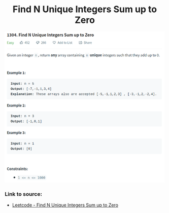<h1 align="center">Find N Unique Integers Sum up to Zero</h1>

![alt text](https://raw.githubusercontent.com/matthew01lokiet/Github-repos-images/main/Algs/Arrays/yXm7zjOC_o.png)


### Link to source: 
- <a href="https://leetcode.com/problems/find-n-unique-integers-sum-up-to-zero/">Leetcode - Find N Unique Integers Sum up to Zero</a>

